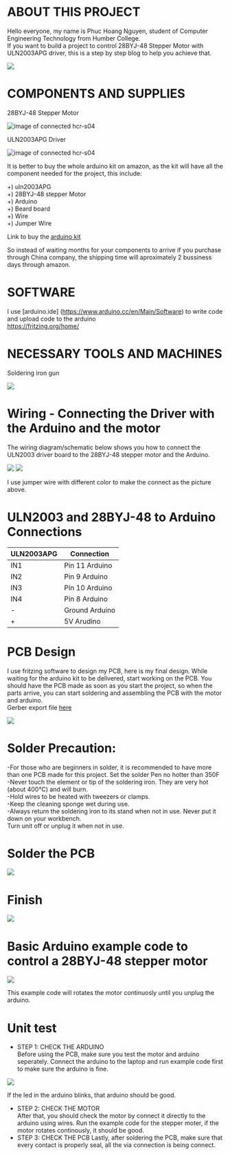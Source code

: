 
# ABOUT THIS PROJECT


Hello everyone, my name is Phuc Hoang Nguyen, student of Computer Engineering Technology from Humber College.<br>
If you want to build a project to control 28BYJ-48 Stepper Motor with ULN2003APG driver, this is a step by step blog to help you achieve that.

<img src ="Documentation/Project picture/demo.jpg"><br>



# COMPONENTS AND SUPPLIES

28BYJ-48 Stepper Motor<br>

<img src ="Documentation/Stepper_Motor_obl_600__73570.1448057593.1280.1280.png" alt="image of connected hcr-s04"><br>

ULN2003APG Driver<br>

<img src ="Documentation/Driver board ULN2003 -550x550.jpg" alt="image of connected hcr-s04"><br>

It is better to buy the whole arduino kit on amazon, as the kit will have all the component needed for the project, this include:<br>

+) uln2003APG<br>
+) 28BYJ-48 stepper Motor<br>
+) Arduino <br>
+) Beard board<br>
+) Wire<br>
+) Jumper Wire<br>

Link to buy the [arduino kit](https://www.amazon.ca/Elegoo-Project-Starter-Tutorial-Arduino/dp/B01D8KOZF4/ref=sr_1_1_sspa?crid=2DVN7H6ZQLWPG&keywords=arduino+kit&qid=1574921884&sprefix=arduino+k%2Caps%2C145&sr=8-1-spons&psc=1&spLa=ZW5jcnlwdGVkUXVhbGlmaWVyPUExTUVOUEhHNEhDTUZQJmVuY3J5cHRlZElkPUEwOTc2NjcxQVRIUzQyVFBNQUg3JmVuY3J5cHRlZEFkSWQ9QTA3NjA2NDQxMFhPMlJCUkVSSlRJJndpZGdldE5hbWU9c3BfYXRmJmFjdGlvbj1jbGlja1JlZGlyZWN0JmRvTm90TG9nQ2xpY2s9dHJ1ZQ==)

So instead of waiting months for your components to arrive if you purchase through China company, the shipping time will aproximately 2 bussiness days through amazon. 

# SOFTWARE
I use [arduino.ide] (https://www.arduino.cc/en/Main/Software) to write code and upload code to the arduino  <br>
https://fritzing.org/home/

# NECESSARY TOOLS AND MACHINES

Soldering iron gun<br>

<img src ="Documentation/Project picture/solder.jpg" >


# Wiring - Connecting the Driver with the Arduino and the motor 

The wiring diagram/schematic below shows you how to connect the ULN2003 driver board to the 28BYJ-48 stepper motor and the Arduino.

<img src ="Documentation/Project picture/Phuc_bb1.jpg" >

<img src ="Documentation/Project picture/beard board.jpg">

I use jumper wire with different color to make the connect as the picture above.

# ULN2003 and 28BYJ-48 to Arduino Connections

| ULN2003APG    | Connection     |
| ------------- | -------------  |
| IN1           | Pin 11 Arduino |
| IN2           | Pin  9 Arduino |
| IN3           | Pin 10 Arduino |
| IN4           | Pin  8 Arduino |
| -             | Ground Arduino |
| +             | 5V Arudino     |

# PCB Design
 
 I use fritzing software to design my PCB, here is my final design. While waiting for the arduino kit to be delivered, start working on the PCB. You should have the PCB made as soon as you start the project, so when the parts arrive, you can start soldering and assembling the PCB with the motor and arduino.<br>
 Gerber export file [here](https://github.com/HoangPhuc1999/SmartHome/tree/master/Documentation/GERBER)
 
 <img src ="Documentation/Project picture/Phuc_pcb.png">
 

 
 # Solder Precaution: 
-For those who are beginners in solder, it is recommended to have more than one PCB made for this project. Set the solder Pen no hotter than 350F <br>
-Never touch the element or tip of the soldering iron. They are very hot (about 400°C) and will burn.<br>
-Hold wires to be heated with tweezers or clamps.<br>
-Keep the cleaning sponge wet during use.<br>
-Always return the soldering iron to its stand when not in use. Never put it down on your workbench.<br>
Turn unit off or unplug it when not in use.<br>
 
 # Solder the PCB
 
 <img src ="Documentation/Project picture/PCB_1.jpg">

 # Finish
  <img src ="Documentation/Project picture/pcb_complete.jpg">
 
 # Basic Arduino example code to control a 28BYJ-48 stepper motor
 <img src ="Documentation/Project picture/code.PNG">
 
 This example code will rotates the motor continuosly until you unplug the arduino.
 
 # Unit test
 
 - STEP 1: CHECK THE ARDUINO<br>
 Before using the PCB, make sure you test the motor and arduino seperately. Connect the arduino to the laptop and run example code first to make sure the arduino is fine.
  
 <img src ="Documentation/Project picture/test.png">
 

 If the led in the arduino blinks, that arduino should be good.<br>
- STEP 2: CHECK THE MOTOR<br>
 After that, you should check the motor by connect it directly to the arduino using wires. Run the example code for the stepper moter, if the motor rotates continously, it should be good. <br>
 - STEP 3: CHECK THE PCB
  Lastly, after soldering the PCB, make sure that every contact is properly seal, all the via connection is being connect.
 
 
 
 
 
 

 
 





 

